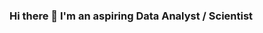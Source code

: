 ### Hi there 👋 I'm an aspiring Data Analyst / Scientist

<img scr="https://img.shields.io/badge/python-v3.7-blue">
